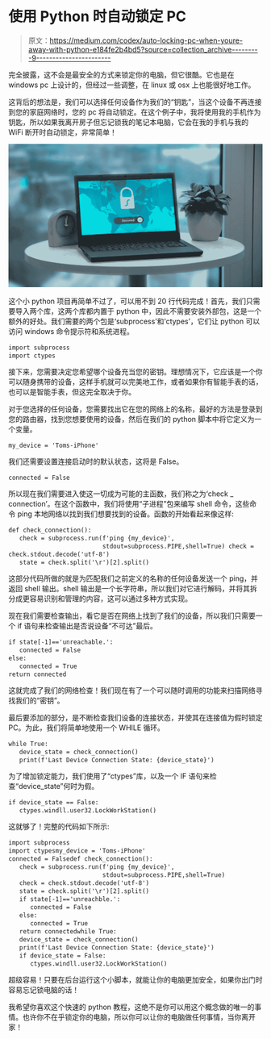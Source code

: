 # 使用 Python 时自动锁定 PC

> 原文：<https://medium.com/codex/auto-locking-pc-when-youre-away-with-python-e184fe2b4bd5?source=collection_archive---------9----------------------->

完全披露，这不会是最安全的方式来锁定你的电脑，但它很酷。它也是在 windows pc 上设计的，但经过一些调整，在 linux 或 osx 上也能很好地工作。

这背后的想法是，我们可以选择任何设备作为我们的“钥匙”，当这个设备不再连接到您的家庭网络时，您的 pc 将自动锁定。在这个例子中，我将使用我的手机作为钥匙，所以如果我离开房子但忘记锁我的笔记本电脑，它会在我的手机与我的 WiFi 断开时自动锁定，非常简单！

![](img/91d852fa6b057349c3210b69c486e9d2.png)

这个小 python 项目再简单不过了，可以用不到 20 行代码完成！首先，我们只需要导入两个库，这两个库都内置于 python 中，因此不需要安装外部包，这是一个额外的好处。我们需要的两个包是‘subprocess’和‘ctypes’，它们让 python 可以访问 windows 命令提示符和系统进程。

```
import subprocess
import ctypes
```

接下来，您需要决定您希望哪个设备充当您的密钥。理想情况下，它应该是一个你可以随身携带的设备，这样手机就可以完美地工作，或者如果你有智能手表的话，也可以是智能手表，但这完全取决于你。

对于您选择的任何设备，您需要找出它在您的网络上的名称，最好的方法是登录到您的路由器，找到您想要使用的设备，然后在我们的 python 脚本中将它定义为一个变量。

```
my_device = 'Toms-iPhone'
```

我们还需要设置连接启动时的默认状态，这将是 False。

```
connected = False
```

所以现在我们需要进入使这一切成为可能的主函数，我们称之为‘check _ connection’。在这个函数中，我们将使用“子进程”包来编写 shell 命令，这些命令 ping 本地网络以找到我们想要找到的设备。函数的开始看起来像这样:

```
def check_connection():
   check = subprocess.run(f'ping {my_device}',
                          stdout=subprocess.PIPE,shell=True) check = check.stdout.decode('utf-8')
   state = check.split('\r')[2].split()
```

这部分代码所做的就是为匹配我们之前定义的名称的任何设备发送一个 ping，并返回 shell 输出。shell 输出是一个长字符串，所以我们对它进行解码，并将其拆分成更容易识别和管理的内容，这可以通过多种方式实现。

现在我们需要检查输出，看它是否在网络上找到了我们的设备，所以我们只需要一个 if 语句来检查输出是否说设备“不可达”最后。

```
if state[-1]=='unreachable.':
   connected = False
else:
   connected = True
return connected
```

这就完成了我们的网络检查！我们现在有了一个可以随时调用的功能来扫描网络寻找我们的“密钥”。

最后要添加的部分，是不断检查我们设备的连接状态，并使其在连接值为假时锁定 PC。为此，我们将简单地使用一个 WHILE 循环。

```
while True:
   device_state = check_connection()
   print(f'Last Device Connection State: {device_state}')
```

为了增加锁定能力，我们使用了“ctypes”库，以及一个 IF 语句来检查“device_state”何时为假。

```
if device_state == False:
   ctypes.windll.user32.LockWorkStation()
```

这就够了！完整的代码如下所示:

```
import subprocess
import ctypesmy_device = 'Toms-iPhone'
connected = Falsedef check_connection():
   check = subprocess.run(f'ping {my_device}',
                          stdout=subprocess.PIPE,shell=True)
   check = check.stdout.decode('utf-8')
   state = check.split('\r')[2].split()
   if state[-1]=='unreachble.':
      connected = False
   else:
      connected = True
   return connectedwhile True:
   device_state = check_connection()
   print(f'Last Device Connection State: {device_state}')
   if device_state = False:
      ctypes.windll.user32.LockWorkStation()
```

超级容易！只要在后台运行这个小脚本，就能让你的电脑更加安全，如果你出门时容易忘记锁电脑的话！

我希望你喜欢这个快速的 python 教程，这绝不是你可以用这个概念做的唯一的事情。也许你不在乎锁定你的电脑，所以你可以让你的电脑做任何事情，当你离开家！
